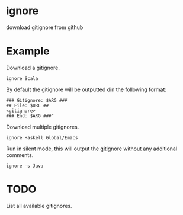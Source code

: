 ignore
======

download gitignore from github

Example
=======
Download a gitignore. 

```
ignore Scala
```

By default the gitignore will be outputted din the following format:
```
### Gitignore: $ARG ###
## File: $URL ##
<gitignore>
### End: $ARG ###"
```

Download multiple gitignores.
```
ignore Haskell Global/Emacs
```

Run in silent mode, this will output the gitignore without any additional comments.
``` 
ignore -s Java
```

TODO
======

List all available gitignores.
